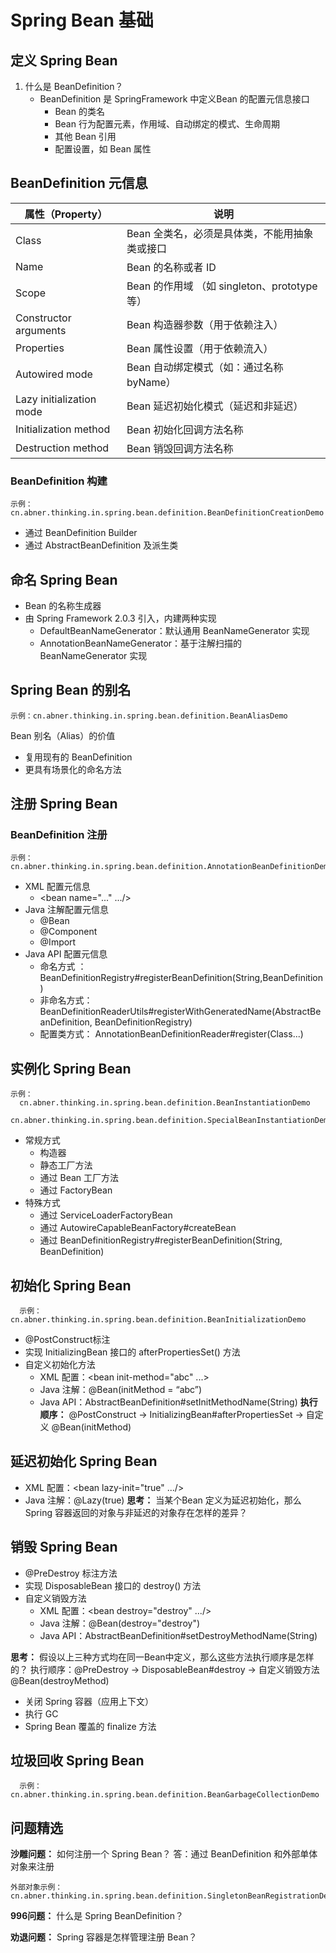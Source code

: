 # Spring Bean 基础
## 定义 Spring Bean
1. 什么是 BeanDefinition？
   - BeanDefinition 是 SpringFramework 中定义Bean 的配置元信息接口
     - Bean 的类名
     - Bean 行为配置元素，作用域、自动绑定的模式、生命周期
     - 其他 Bean 引用
     - 配置设置，如 Bean 属性
## BeanDefinition 元信息
| 属性（Property）             | 说明                                  |
|--------------------------|-------------------------------------|
| Class                    | Bean 全类名，必须是具体类，不能用抽象类或接口           |
| Name                     | Bean 的名称或者 ID                       |
| Scope                    | Bean 的作用域 （如 singleton、prototype 等） |
| Constructor arguments    | Bean 构造器参数（用于依赖注入）                  |
| Properties               | Bean 属性设置（用于依赖流入）                   |
| Autowired mode           | Bean 自动绑定模式（如：通过名称 byName）          |
| Lazy initialization mode | Bean 延迟初始化模式（延迟和非延迟）                |
| Initialization method    | Bean 初始化回调方法名称                      |
| Destruction method       | Bean 销毁回调方法名称                       |

### BeanDefinition 构建
    示例：cn.abner.thinking.in.spring.bean.definition.BeanDefinitionCreationDemo
- 通过 BeanDefinition Builder
- 通过 AbstractBeanDefinition 及派生类
## 命名 Spring Bean
- Bean 的名称生成器 
- 由 Spring Framework 2.0.3 引入，内建两种实现
  - DefaultBeanNameGenerator：默认通用 BeanNameGenerator 实现
  - AnnotationBeanNameGenerator：基于注解扫描的 BeanNameGenerator 实现
## Spring Bean 的别名
    示例：cn.abner.thinking.in.spring.bean.definition.BeanAliasDemo
Bean 别名（Alias）的价值
- 复用现有的 BeanDefinition
- 更具有场景化的命名方法
## 注册 Spring Bean 
### BeanDefinition 注册
    示例：cn.abner.thinking.in.spring.bean.definition.AnnotationBeanDefinitionDemo
- XML 配置元信息
  - <bean name="..." .../>
- Java 注解配置元信息
  - @Bean
  - @Component
  - @Import
- Java API 配置元信息
  - 命名方式 ： BeanDefinitionRegistry#registerBeanDefinition(String,BeanDefinition)
  - 非命名方式： BeanDefinitionReaderUtils#registerWithGeneratedName(AbstractBeanDefinition, BeanDefinitionRegistry)
  - 配置类方式： AnnotationBeanDefinitionReader#register(Class...)
## 实例化 Spring Bean
    示例：
      cn.abner.thinking.in.spring.bean.definition.BeanInstantiationDemo
      cn.abner.thinking.in.spring.bean.definition.SpecialBeanInstantiationDemo

- 常规方式
  - 构造器
  - 静态工厂方法
  - 通过 Bean 工厂方法
  - 通过 FactoryBean
- 特殊方式
  - 通过 ServiceLoaderFactoryBean
  - 通过 AutowireCapableBeanFactory#createBean
  - 通过 BeanDefinitionRegistry#registerBeanDefinition(String, BeanDefinition)
## 初始化 Spring Bean
      示例：cn.abner.thinking.in.spring.bean.definition.BeanInitializationDemo
- @PostConstruct标注
- 实现 InitializingBean 接口的 afterPropertiesSet() 方法
- 自定义初始化方法
  - XML 配置：<bean init-method="abc" ...>
  - Java 注解：@Bean(initMethod = “abc”)
  - Java API：AbstractBeanDefinition#setInitMethodName(String)
**执行顺序：** @PostConstruct -> InitializingBean#afterPropertiesSet -> 自定义 @Bean(initMethod)
## 延迟初始化 Spring Bean
- XML 配置：<bean lazy-init="true" .../>
- Java 注解：@Lazy(true)
**思考：** 当某个Bean 定义为延迟初始化，那么 Spring 容器返回的对象与非延迟的对象存在怎样的差异？

## 销毁 Spring Bean
- @PreDestroy 标注方法
- 实现 DisposableBean 接口的 destroy() 方法
- 自定义销毁方法
  - XML 配置：<bean destroy="destroy" .../>
  - Java 注解：@Bean(destroy="destroy")
  - Java API：AbstractBeanDefinition#setDestroyMethodName(String)

**思考：** 假设以上三种方式均在同一Bean中定义，那么这些方法执行顺序是怎样的？
执行顺序：@PreDestroy -> DisposableBean#destroy -> 自定义销毁方法 @Bean(destroyMethod)
- 关闭 Spring 容器（应用上下文）
- 执行 GC
- Spring Bean 覆盖的 finalize 方法
## 垃圾回收 Spring Bean
      示例：cn.abner.thinking.in.spring.bean.definition.BeanGarbageCollectionDemo
## 问题精选
**沙雕问题：** 如何注册一个 Spring Bean？
答：通过 BeanDefinition 和外部单体对象来注册 

    外部对象示例：cn.abner.thinking.in.spring.bean.definition.SingletonBeanRegistrationDemo

**996问题：** 什么是 Spring BeanDefinition？

**劝退问题：** Spring 容器是怎样管理注册 Bean？
